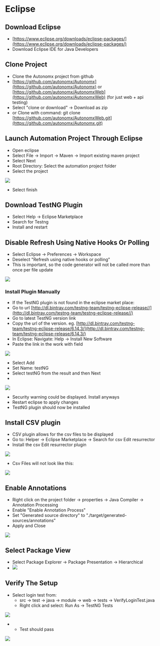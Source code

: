 # Eclipse

## Download Eclipse

* [https://www.eclipse.org/downloads/eclipse-packages/](https://www.eclipse.org/downloads/eclipse-packages/)
* Download Eclipse IDE for Java Developers

## Clone Project

* Clone the Autonomx project from github
* [https://github.com/autonomx/Autonomx](https://github.com/autonomx/Autonomx) or [https://github.com/autonomx/AutonomxWeb](https://github.com/autonomx/AutonomxWeb) \(for just web + api testing\)
* Select "clone or download" -&gt; Download as zip
* or Clone with command: git clone [https://github.com/autonomx/AutonomxWeb.git](https://github.com/autonomx/Autonomx.git)

## Launch Automation Project Through Eclipse

* Open eclipse
* Select File → Import → Maven → Import existing maven project
* Select Next
* Root Directory: Select the automation project folder
* Select the project

![](../../.gitbook/assets/image%20%2844%29.png)

* Select finish

## Download TestNG Plugin

* Select Help -&gt; Eclipse Marketplace
* Search for Testng
* Install and restart

## Disable Refresh Using Native Hooks Or Polling

* Select Eclipse -&gt; Preferences -&gt; Workspace
* Deselect "Refresh using native hooks or polling"
* This is important, so the code generator will not be called more than once per file update

![](../../.gitbook/assets/image%20%2817%29.png)

### Install Plugin Manually

* If the TestNG plugin is not found in the eclipse market place:
* Go to url [http://dl.bintray.com/testng-team/testng-eclipse-release//](http://dl.bintray.com/testng-team/testng-eclipse-release//)
* Go to latest TestNG version link
* Copy the url of the version. eg. [http://dl.bintray.com/testng-team/testng-eclipse-release/6.14.3/](http://dl.bintray.com/testng-team/testng-eclipse-release/6.14.3/)
* In Eclipse: Navigate: Help -&gt; Install New Software
* Paste the link in the work with field

![](../../.gitbook/assets/image%20%281%29.png)

* Select Add
* Set Name: testNG
* Select testNG from the result and then Next
* 
![](../../.gitbook/assets/image%20%2821%29.png)

* Security warning could be displayed. Install anyways
* Restart eclipse to apply changes
* TestNG plugin should now be installed



## Install CSV plugin

* CSV plugin allows for the csv files to be displayed 
* Go to: Helper -&gt; Eclipse Marketplace -&gt; Search for csv Edit resurrector
* Install the csv Edit resurrector plugin

![](../../.gitbook/assets/image%20%2834%29.png)

* Csv Files will not look like this:

![](../../.gitbook/assets/image%20%287%29.png)

## Enable Annotations

* Right click on the project folder -&gt; properties -&gt; Java Compiler -&gt; Annotation Processing
* Enable "Enable Annotation Process"
* Set "Generated source directory" to "./target/generated-sources/annotations"
* Apply and Close

![](../../.gitbook/assets/image%20%2828%29.png)

## Select Package View

* Select Package Explorer → Package Presentation → Hierarchical
* ![](../../.gitbook/assets/image%20%2836%29.png)

## Verify The Setup

* Select login test from:
  * src → test → java → module -&gt; web -&gt; tests → VerifyLoginTest.java
  * Right click and select: Run As → TestNG Tests

![](../../.gitbook/assets/image%20%2822%29.png)

* * Test should pass

![](../../.gitbook/assets/image%20%2814%29.png)

